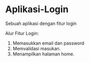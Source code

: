 # Aplikasi-Login
Sebuah aplikasi dengan fitur  login

Alur Fitur Login:
1. Memasukkan email dan password
2. Memvalidasi masukan.
3. Menampilkan halaman home.

